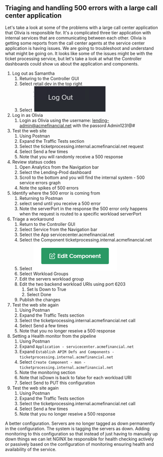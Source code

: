 ## Triaging and handling 500 errors with a large call center application

Let's take a look at some of the problems with a large call center application that Olivia is responsible for. 
It's a complicated three tier application with internal services that are communicating between each other.
Olivia is getting some reports from the call center agents at the service center application is having issues.  We are going to troubleshoot and understand what might be going on.
It looks like some of the issues might be with the ticket processing service, but let's take a look at what the Controller dashboards could show us about the application and components.

1. Log out as Samantha
   1. Returing to the Controller GUI
   2. Select retail dev in the top right
   3. Select ![Log Out](_static/log_out.png)
2. Log in as Olivia
   1. Login as Olivia using the username: lending-admin@acmefinancial.net with the passord Admin123!@#
3. Test the web site
   1. Using Postman
   2. Expand the Traffic Tests section
   3. Select the ticketprocessing.internal.acmefinancial.net request
   4. Select Send a few times
   5. Note that you will randomly receive a 500 response
4. Review statsus codes
   1. Open Analytics from the Navigation bar
   2. Select the Lending-Prod dashboard
   3. Scroll to the bottom and you will find the internal system - 500 service errors graph
   4. Note the spikes of 500 errors
5. Identify where the 500 error is coming from
   1. Returning to Postman
   2. select send until you receive a 500 error
   3. Note the serverPort in the response
      the 500 error only happens when the request is routed to a specific workload serverPort
6. Triage a workaround
   1. Return to the Controller GUI
   2. Select Service from the Navigation bar
   3. Select the App servicecenter.acmefinancial.net
   4. Select the Component ticketprocessing.internal.acmefinancial.net
   5. Select ![Edit Component](_static/edit_component.png)
   6. Select Workload Groups
   7. Edit the servers workload group
   8. Edit the two backend workload URIs using port 6203
      1. Set Is Down to True
      2. Select Done
   9. Publish the changes
7. Test the web site again
   1. Using Postman
   2. Expand the Traffic Tests section
   3. Select the ticketprocessing.internal.acmefinancial.net call
   4. Select Send a few times
   5. Note that you no longer reseive a 500 response
8. Setting a Health monitor from the pipeline
   1. Using Postman
   2. Expand `Application - servicecenter.acmefinancial.net`
   3. Expand `Establish APIM Defs and Components - ticketprocessing.internal.acmefinancial.net`
   4. Select `Create Component - mon - ticketprocessing.internal.acmefinancial.net`
   5. Note the monitoring section
   6. Note that isDown is back to false for each workload URI
   7. Select Send to PUT this configuration
9. Test the web site again
   1. Using Postman
   2. Expand the Traffic Tests section
   3. Select the ticketprocessing.internal.acmefinancial.net call
   4. Select Send a few times
   5. Note that you no longer reseive a 500 response

A better configuration.  Servers are no longer tagged as down permanently in the configuration. The system is tagging the servers as down.
Adding monitoring to this configuration so that instead of just having to manually up down things we can let NGINX be responsible for health checking
actively or passively based on the configuration of monitoring ensuring health and availability of the service.
